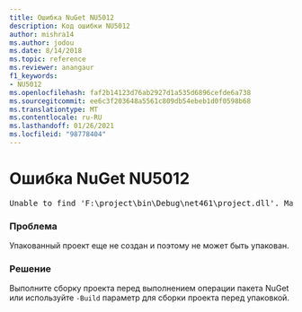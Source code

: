```yaml
---
title: Ошибка NuGet NU5012
description: Код ошибки NU5012
author: mishra14
ms.author: jodou
ms.date: 8/14/2018
ms.topic: reference
ms.reviewer: anangaur
f1_keywords:
- NU5012
ms.openlocfilehash: faf2b14123d76ab2927d1a535d6896cefde6a738
ms.sourcegitcommit: ee6c3f203648a5561c809db54ebeb1d0f0598b68
ms.translationtype: MT
ms.contentlocale: ru-RU
ms.lasthandoff: 01/26/2021
ms.locfileid: "98778404"
---
```

# <a name="nuget-error-nu5012"></a>Ошибка NuGet NU5012
<pre>Unable to find 'F:\project\bin\Debug\net461\project.dll'. Make sure the project has been built.</pre>

### <a name="issue"></a>Проблема

Упакованный проект еще не создан и поэтому не может быть упакован.


### <a name="solution"></a>Решение

Выполните сборку проекта перед выполнением операции пакета NuGet или используйте `-Build` параметр для сборки проекта перед упаковкой.

